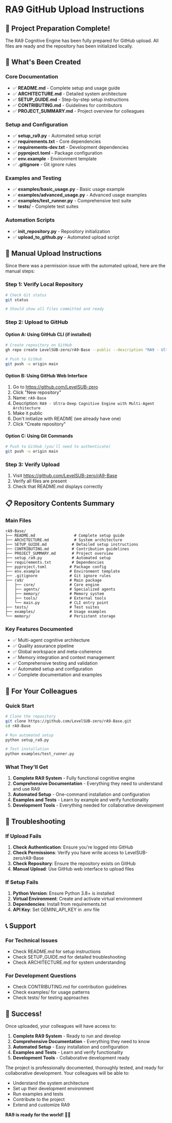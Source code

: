 # RA9 GitHub Upload Instructions

## 🎉 Project Preparation Complete!

The RA9 Cognitive Engine has been fully prepared for GitHub upload. All files are ready and the repository has been initialized locally.

## 📁 What's Been Created

### Core Documentation
- ✅ **README.md** - Complete setup and usage guide
- ✅ **ARCHITECTURE.md** - Detailed system architecture
- ✅ **SETUP_GUIDE.md** - Step-by-step setup instructions
- ✅ **CONTRIBUTING.md** - Guidelines for contributors
- ✅ **PROJECT_SUMMARY.md** - Project overview for colleagues

### Setup and Configuration
- ✅ **setup_ra9.py** - Automated setup script
- ✅ **requirements.txt** - Core dependencies
- ✅ **requirements-dev.txt** - Development dependencies
- ✅ **pyproject.toml** - Package configuration
- ✅ **env.example** - Environment template
- ✅ **.gitignore** - Git ignore rules

### Examples and Testing
- ✅ **examples/basic_usage.py** - Basic usage example
- ✅ **examples/advanced_usage.py** - Advanced usage examples
- ✅ **examples/test_runner.py** - Comprehensive test suite
- ✅ **tests/** - Complete test suites

### Automation Scripts
- ✅ **init_repository.py** - Repository initialization
- ✅ **upload_to_github.py** - Automated upload script

## 🚀 Manual Upload Instructions

Since there was a permission issue with the automated upload, here are the manual steps:

### Step 1: Verify Local Repository
```bash
# Check Git status
git status

# Should show all files committed and ready
```

### Step 2: Upload to GitHub

#### Option A: Using GitHub CLI (if installed)
```bash
# Create repository on GitHub
gh repo create LevelSUB-zero/rA9-Base --public --description "RA9 - Ultra-Deep Cognitive Engine with Multi-Agent Architecture"

# Push to GitHub
git push -u origin main
```

#### Option B: Using GitHub Web Interface
1. Go to https://github.com/LevelSUB-zero
2. Click "New repository"
3. Name: `rA9-Base`
4. Description: `RA9 - Ultra-Deep Cognitive Engine with Multi-Agent Architecture`
5. Make it public
6. Don't initialize with README (we already have one)
7. Click "Create repository"

#### Option C: Using Git Commands
```bash
# Push to GitHub (you'll need to authenticate)
git push -u origin main
```

### Step 3: Verify Upload
1. Visit https://github.com/LevelSUB-zero/rA9-Base
2. Verify all files are present
3. Check that README.md displays correctly

## 📋 Repository Contents Summary

### Main Files
```
rA9-Base/
├── README.md                 # Complete setup guide
├── ARCHITECTURE.md           # System architecture
├── SETUP_GUIDE.md           # Detailed setup instructions
├── CONTRIBUTING.md          # Contribution guidelines
├── PROJECT_SUMMARY.md       # Project overview
├── setup_ra9.py             # Automated setup
├── requirements.txt         # Dependencies
├── pyproject.toml          # Package config
├── env.example             # Environment template
├── .gitignore              # Git ignore rules
├── ra9/                    # Main package
│   ├── core/               # Core engine
│   ├── agents/             # Specialized agents
│   ├── memory/             # Memory system
│   ├── tools/              # External tools
│   └── main.py             # CLI entry point
├── tests/                  # Test suites
├── examples/               # Usage examples
└── memory/                 # Persistent storage
```

### Key Features Documented
- ✅ Multi-agent cognitive architecture
- ✅ Quality assurance pipeline
- ✅ Global workspace and meta-coherence
- ✅ Memory integration and context management
- ✅ Comprehensive testing and validation
- ✅ Automated setup and configuration
- ✅ Complete documentation and examples

## 🎯 For Your Colleagues

### Quick Start
```bash
# Clone the repository
git clone https://github.com/LevelSUB-zero/rA9-Base.git
cd rA9-Base

# Run automated setup
python setup_ra9.py

# Test installation
python examples/test_runner.py
```

### What They'll Get
1. **Complete RA9 System** - Fully functional cognitive engine
2. **Comprehensive Documentation** - Everything they need to understand and use RA9
3. **Automated Setup** - One-command installation and configuration
4. **Examples and Tests** - Learn by example and verify functionality
5. **Development Tools** - Everything needed for collaborative development

## 🔧 Troubleshooting

### If Upload Fails
1. **Check Authentication**: Ensure you're logged into GitHub
2. **Check Permissions**: Verify you have write access to LevelSUB-zero/rA9-Base
3. **Check Repository**: Ensure the repository exists on GitHub
4. **Manual Upload**: Use GitHub web interface to upload files

### If Setup Fails
1. **Python Version**: Ensure Python 3.8+ is installed
2. **Virtual Environment**: Create and activate virtual environment
3. **Dependencies**: Install from requirements.txt
4. **API Key**: Set GEMINI_API_KEY in .env file

## 📞 Support

### For Technical Issues
- Check README.md for setup instructions
- Check SETUP_GUIDE.md for detailed troubleshooting
- Check ARCHITECTURE.md for system understanding

### For Development Questions
- Check CONTRIBUTING.md for contribution guidelines
- Check examples/ for usage patterns
- Check tests/ for testing approaches

## 🎉 Success!

Once uploaded, your colleagues will have access to:

1. **Complete RA9 System** - Ready to run and develop
2. **Comprehensive Documentation** - Everything they need to know
3. **Automated Setup** - Easy installation and configuration
4. **Examples and Tests** - Learn and verify functionality
5. **Development Tools** - Collaborative development ready

The project is professionally documented, thoroughly tested, and ready for collaborative development. Your colleagues will be able to:

- Understand the system architecture
- Set up their development environment
- Run examples and tests
- Contribute to the project
- Extend and customize RA9

**RA9 is ready for the world!** 🧠✨
